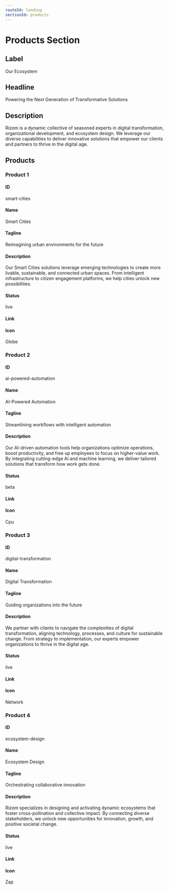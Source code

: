 ```yaml
---
routeId: landing
sectionId: products
---
```


# Products Section

## Label

Our Ecosystem

## Headline

Powering the Next Generation of Transformative Solutions

## Description

Rizom is a dynamic collective of seasoned experts in digital transformation, organizational development, and ecosystem design. We leverage our diverse capabilities to deliver innovative solutions that empower our clients and partners to thrive in the digital age.

## Products

### Product 1

#### ID

smart-cities

#### Name

Smart Cities

#### Tagline

Reimagining urban environments for the future

#### Description

Our Smart Cities solutions leverage emerging technologies to create more livable, sustainable, and connected urban spaces. From intelligent infrastructure to citizen engagement platforms, we help cities unlock new possibilities.

#### Status

live

#### Link

#### Icon

Globe

### Product 2

#### ID

ai-powered-automation

#### Name

AI-Powered Automation

#### Tagline

Streamlining workflows with intelligent automation

#### Description

Our AI-driven automation tools help organizations optimize operations, boost productivity, and free up employees to focus on higher-value work. By integrating cutting-edge AI and machine learning, we deliver tailored solutions that transform how work gets done.

#### Status

beta

#### Link

#### Icon

Cpu

### Product 3

#### ID

digital-transformation

#### Name

Digital Transformation

#### Tagline

Guiding organizations into the future

#### Description

We partner with clients to navigate the complexities of digital transformation, aligning technology, processes, and culture for sustainable change. From strategy to implementation, our experts empower organizations to thrive in the digital age.

#### Status

live

#### Link

#### Icon

Network

### Product 4

#### ID

ecosystem-design

#### Name

Ecosystem Design

#### Tagline

Orchestrating collaborative innovation

#### Description

Rizom specializes in designing and activating dynamic ecosystems that foster cross-pollination and collective impact. By connecting diverse stakeholders, we unlock new opportunities for innovation, growth, and positive societal change.

#### Status

live

#### Link

#### Icon

Zap
